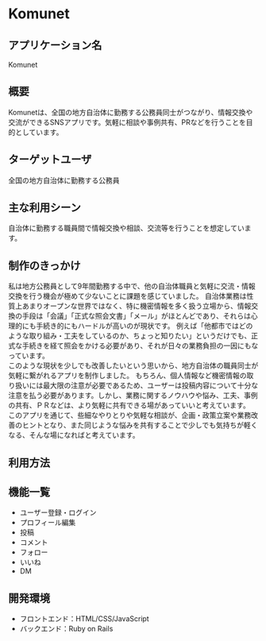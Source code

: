 # Komunet
## アプリケーション名
Komunet
## 概要
Komunetは、全国の地方自治体に勤務する公務員同士がつながり、情報交換や交流ができるSNSアプリです。気軽に相談や事例共有、PRなどを行うことを目的としています。
## ターゲットユーザ
全国の地方自治体に勤務する公務員
## 主な利用シーン
自治体に勤務する職員間で情報交換や相談、交流等を行うことを想定しています。
## 制作のきっかけ
私は地方公務員として9年間勤務する中で、他の自治体職員と気軽に交流・情報交換を行う機会が極めて少ないことに課題を感じていました。
自治体業務は性質上あまりオープンな世界ではなく、特に機密情報を多く扱う立場から、情報交換の手段は「会議」「正式な照会文書」「メール」がほとんどであり、それらは心理的にも手続き的にもハードルが高いのが現状です。
例えば「他都市ではどのような取り組み・工夫をしているのか、ちょっと知りたい」というだけでも、正式な手続きを経て照会をかける必要があり、それが日々の業務負担の一因にもなっています。<br>
このような現状を少しでも改善したいという思いから、地方自治体の職員同士が気軽に繋がれるアプリを制作しました。
もちろん、個人情報など機密情報の取り扱いには最大限の注意が必要であるため、ユーザーは投稿内容について十分な注意を払う必要があります。しかし、業務に関するノウハウや悩み、工夫、事例の共有、ＰＲなどは、より気軽に共有できる場があっていいと考えています。<br>
このアプリを通じて、些細なやりとりや気軽な相談が、企画・政策立案や業務改善のヒントとなり、また同じような悩みを共有することで少しでも気持ちが軽くなる、そんな場になればと考えています。
## 利用方法

## 機能一覧
- ユーザー登録・ログイン<br>
- プロフィール編集<br>
- 投稿<br>
- コメント<br>
- フォロー<br>
- いいね<br>
- DM<br>

## 開発環境
- フロントエンド：HTML/CSS/JavaScript<br>
- バックエンド：Ruby on Rails<br>

